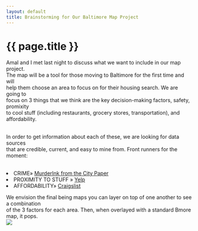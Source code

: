 ```yaml
---
layout: default
title: Brainstorming for Our Baltimore Map Project
---
```


{{ page.title }}
================

Amal and I met last night to discuss what we want to include in our map project. <br />
The map will be a tool for those moving to Baltimore for the first time and will<br />
help them choose an area to focus on for their housing search. We are going to  <br />
focus on 3 things that we think are the key decision-making factors, safety, promixity  <br />
 to cool stuff (including restaurants, grocery stores, transportation), and affordability. <br /> <br />

In order to get information about each of these, we are looking for data sources  <br />
that are credible, current, and easy to mine from. Front runners for the moment:<br /> <br />

<li><span>CRIME</span>&raquo; <a href="http://www.citypaper.com/news/murderink/">MurderInk from the City Paper</a></li>
  
<li><span>PROXIMITY TO STUFF</span> &raquo; <a href="http://www.yelp.com/baltimore">Yelp</a></li>
  
  <li><span>AFFORDABILITY</span>&raquo; <a href="https://baltimore.craigslist.org/search/apa">Craigslist</a></li>

We envision the final being maps you can layer on top of one another to see a combination <br />
of the 3 factors for each area. Then, when overlayed with a standard Bmore map, it pops. <br />
![](http://karahmel.github.io/Blog/images/london_map.jpg)

